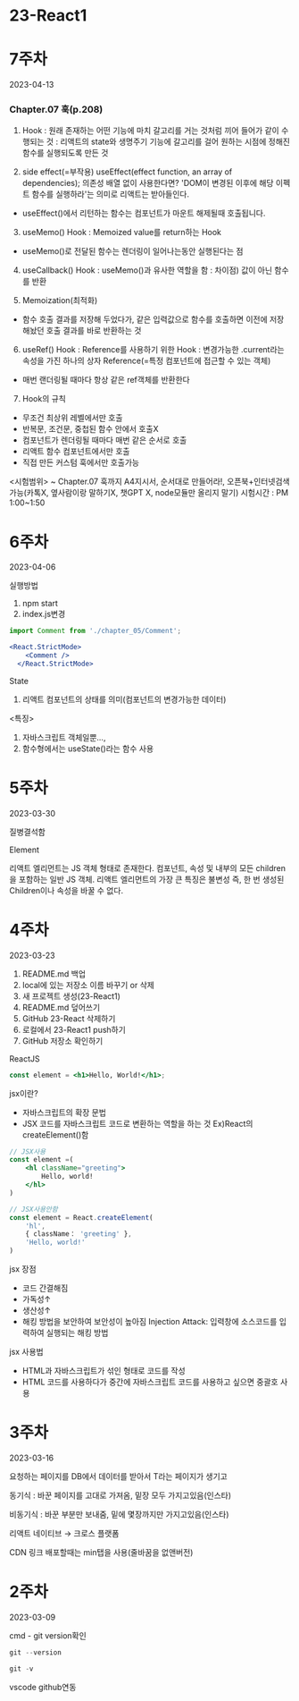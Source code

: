 # 23-React1

# 7주차
2023-04-13

### Chapter.07 훅(p.208)

1. Hook
: 원래 존재하는 어떤 기능에 마치 갈고리를 거는 것처럼 끼어 들어가 같이 수행되는 것
: 리액트의 state와 생명주기 기능에 갈고리를 걸어 원하는 시점에 정해진 함수를 실행되도록 만든 것

2. side effect(=부작용)
useEffect(effect function, an array of dependencies);
의존성 배열 없이 사용한다면? 'DOM이 변경된 이후에 해당 이펙트 함수를 실행하라'는 의미로 리액트는 받아들인다.
- useEffect()에서 리턴하는 함수는 컴포넌트가 마운트 해제될때 호출됩니다.

3. useMemo() Hook
: Memoized value를 return하는 Hook
- useMemo()로 전달된 함수는 렌더링이 일어나는동안 실행된다는 점

4. useCallback() Hook
: useMemo()과 유사한 역할을 함
: 차이점) 값이 아닌 함수를 반환

5. Memoization(최적화)
- 함수 호출 결과를 저장해 두었다가, 같은 입력값으로 함수를 호출하면 이전에 저장해놨던 호출 결과를 바로 반환하는 것

6. useRef() Hook
: Reference를 사용하기 위한 Hook
: 변경가능한 .current라는 속성을 가진 하나의 상자
Reference(=특정 컴포넌트에 접근할 수 있는 객체)
- 매번 랜더링될 때마다 항상 같은 ref객체를 반환한다

7. Hook의 규칙
- 무조건 최상위 레벨에서만 호출
- 반복문, 조건문, 중첩된 함수 안에서 호출X
- 컴포넌트가 렌더링될 때마다 매번 같은 순서로 호출
- 리액트 함수 컴포넌트에서만 호출
- 직접 만든 커스텀 훅에서만 호출가능

<시험범위> 
~ Chapter.07 훅까지
A4지시서, 순서대로 만들어라!, 오픈북+인터넷검색 가능(카톡X, 옆사람이랑 말하기X, 챗GPT X, node모듈만 올리지 말기)
시험시간 : PM 1:00~1:50


# 6주차
2023-04-06

실행방법

1. npm start
2. index.js변경
```jsx
import Comment from './chapter_05/Comment';

<React.StrictMode>
    <Comment />
  </React.StrictMode>
```

State

1. 리액트 컴포넌트의 상태를 의미(컴포넌트의 변경가능한 데이터)

<특징>

1. 자바스크립트 객체일뿐...,
2. 함수형에서는 useState()라는 함수 사용


# 5주차
2023-03-30

질병결석함

Element

리액트 엘리먼트는 JS 객체 형태로 존재한다.
컴포넌트, 속성 및 내부의 모든 children을 포함하는 일반 JS 객체.
리액트 엘리먼트의 가장 큰 특징은 불변성
즉, 한 번 생성된 Children이나 속성을 바꿀 수 없다.


# 4주차
2023-03-23

1. README.md 백업
2. local에 있는 저장소 이름 바꾸기 or 삭제
3. 새 프로젝트 생성(23-React1)
4. README.md 덮어쓰기
5. GitHub 23-React 삭제하기
6. 로컬에서 23-React1 push하기
7. GitHub 저장소 확인하기

ReactJS

```jsx
const element = <h1>Hello, World!</h1>;
```

jsx이란?

- 자바스크립트의 확장 문법
- JSX 코드를 자바스크립트 코드로 변환하는 역할을 하는 것
Ex)React의 createElement()함

```jsx
// JSX사용
const element =(
	<hl className="greeting">
		Hello, world!
	</hl>
)

// JSX사용안함 
const element = React.createElement(
	'hl',
	{ className： 'greeting' },
	'Hello, world!'
)
```

jsx 장점

- 코드 간결해짐
- 가독성↑
- 생산성↑
- 해킹 방법을 보안하여 보안성이 높아짐
Injection Attack: 입력창에 소스코드를 입력하여 실행되는 해킹 방법

jsx 사용법

- HTML과 자바스크립트가 섞인 형태로 코드를 작성
- HTML 코드를 사용하다가 중간에 자바스크립트 코드를 사용하고 싶으면 중괄호 사용




# 3주차
2023-03-16

요청하는 페이지를 DB에서 데이터를 받아서 T라는 페이지가 생기고 

동기식 : 바꾼 페이지를 고대로 가져옴, 밑장 모두 가지고있음(인스타)

비동기식 : 바꾼 부분만 보내줌, 밑에 몇장까지만 가지고있음(인스타)

리액트 네이티브 → 크로스 플랫폼

CDN 링크 배포할때는 min탭을 사용(줄바꿈을 없앤버전)

# 2주차
2023-03-09

cmd - git version확인 

```jsx
git --version

git -v
```

vscode github연동

